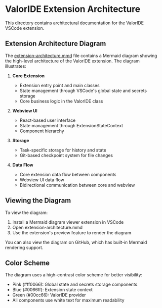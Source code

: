 # ValorIDE Extension Architecture

This directory contains architectural documentation for the ValorIDE VSCode extension.

## Extension Architecture Diagram

The [extension-architecture.mmd](./extension-architecture.mmd) file contains a Mermaid diagram showing the high-level architecture of the ValorIDE extension. The diagram illustrates:

1. **Core Extension**
   - Extension entry point and main classes
   - State management through VSCode's global state and secrets storage
   - Core business logic in the ValorIDE class

2. **Webview UI**
   - React-based user interface
   - State management through ExtensionStateContext
   - Component hierarchy

3. **Storage**
   - Task-specific storage for history and state
   - Git-based checkpoint system for file changes

4. **Data Flow**
   - Core extension data flow between components
   - Webview UI data flow
   - Bidirectional communication between core and webview

## Viewing the Diagram

To view the diagram:
1. Install a Mermaid diagram viewer extension in VSCode
2. Open extension-architecture.mmd
3. Use the extension's preview feature to render the diagram

You can also view the diagram on GitHub, which has built-in Mermaid rendering support.

## Color Scheme

The diagram uses a high-contrast color scheme for better visibility:
- Pink (#ff0066): Global state and secrets storage components
- Blue (#0066ff): Extension state context
- Green (#00cc66): ValorIDE provider
- All components use white text for maximum readability
